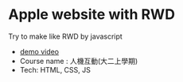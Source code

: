 # Apple website with RWD

Try to make like RWD by javascript

- [demo video](https://youtu.be/uZ4qi3PuXyA)
- Course name : 人機互動(大二上學期)
- Tech: HTML, CSS, JS

